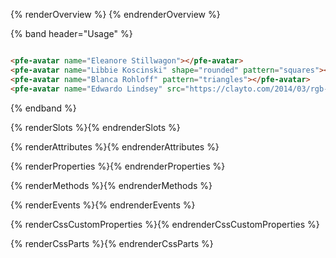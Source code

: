 {% renderOverview %}
  <pfe-avatar name="Libbie Koscinski" shape="rounded" pattern="squares"></pfe-avatar>
{% endrenderOverview %}

{% band header="Usage" %}
  <div style="display: flex; gap: 1em;">
    <pfe-avatar name="Eleanore Stillwagon"></pfe-avatar>
    <pfe-avatar name="Libbie Koscinski" shape="rounded" pattern="squares"></pfe-avatar>
    <pfe-avatar name="Blanca Rohloff" pattern="triangles"></pfe-avatar>
    <pfe-avatar name="Edwardo Lindsey" src="https://clayto.com/2014/03/rgb-webgl-color-cube/colorcube.jpg"></pfe-avatar>
  </div>

  ```html
  <pfe-avatar name="Eleanore Stillwagon"></pfe-avatar>
  <pfe-avatar name="Libbie Koscinski" shape="rounded" pattern="squares"></pfe-avatar>
  <pfe-avatar name="Blanca Rohloff" pattern="triangles"></pfe-avatar>
  <pfe-avatar name="Edwardo Lindsey" src="https://clayto.com/2014/03/rgb-webgl-color-cube/colorcube.jpg"></pfe-avatar>
  ```
{% endband %}

{% renderSlots %}{% endrenderSlots %}

{% renderAttributes %}{% endrenderAttributes %}

{% renderProperties %}{% endrenderProperties %}

{% renderMethods %}{% endrenderMethods %}

{% renderEvents %}{% endrenderEvents %}

{% renderCssCustomProperties %}{% endrenderCssCustomProperties %}

{% renderCssParts %}{% endrenderCssParts %}
